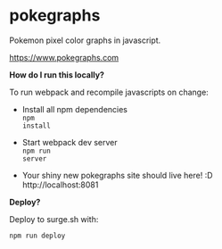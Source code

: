 # pokegraphs
Pokemon pixel color graphs in javascript.

https://www.pokegraphs.com

<strong>How do I run this locally?</strong>

To run webpack and recompile javascripts on change:

*    Install all npm dependencies<br/>
    <code>npm install</code>

*    Start webpack dev server<br/>
    <code>npm run server</code>

    
*    Your shiny new pokegraphs site should live here! :D<br/>
    http://localhost:8081  

<strong>Deploy?</strong>

Deploy to surge.sh with:

<code>npm run deploy</code>


